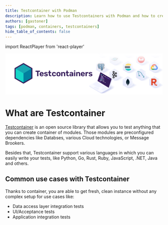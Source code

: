 ```yaml
---
title: Testcontainer with Podman
description: Learn how to use Testcontainers with Podman and how to create basic tests using this techonology!
authors: [gastoner]
tags: [podman, containers, testcontainers]
hide_table_of_contents: false
---
```


import ReactPlayer from 'react-player'

![plane](img/testcontainer-with-podman/testcontainers.png)

# What are Testcontainer 

[Testcontainer](https://testcontainers.com/) is an open source library that allows you to test anything that you can create container of modules. Those modules are preconfigured dependencies like Databses, various Cloud technologies, or Message Brookers.

Besides that, Testcontainer support various languages in which you can easily write your tests, like Python, Go, Rust, Ruby, JavaScript, .NET, Java and others. 

## Common use cases with Testcontainer

Thanks to container, you are able to get fresh, clean instance without any complex setup for use cases like:
* Data access layer integration tests
* UI/Acceptance tests
* Application integration tests

